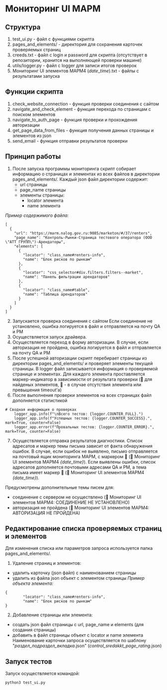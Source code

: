 # Мониторинг UI МАРМ

## Структура

1) test_ui.py - файл с функциями скрипта
2) pages_and_elements/ - директория для сохранения карточек проверяемых страниц
3) creeds.txt - файл с login и password для скрипта (отсутствует в репозитории, хранится на выполняющей проверки машине)
4) utils/logger.py - файл с logger для записи итогов проверок
5) Мониторинг UI элементов МАРМ4 (*date*_*time*).txt - файлы с результатами запуска

## Функции скрипта

1) check_website_connection - функция проверки соединения с сайтом
2) navigate_and_check_element - функция перехода по страницам с поиском элементов
3) navigate_to_auth_page - функция проверки и прохождения авторизации
4) get_page_data_from_files - функция получения данных страницы и элементов из json
5) send_email - функция отправки результатов проверки

## Принцип работы
1) После запуска программы мониторинга скрипт собирает информацию о страницах и элементах из всех файлов в директории pages_and_elements/.
Каждый json файл директории содержит:
   - url страницы
   - page_name страницы
   - элементы страницы:
       - locator элемента
       - name элемента
     
*Пример содержимого файла:*
````
[
  {
    "url": "https://marm.nalog.gov.ru:9085/marketon/#/37/renters",
    "page_name": "Контроль-Рынки-Страница тестового оператора (ООО \"АТТ ГРУПП\")-Арендаторы",
    "elements": [
      {
        "locator": "class_name#renters-info",
        "name": "Блок рисков по рынкам"
      },
      {
        "locator": "css_selector#div.filters.filters--market",
        "name": "Панель фильтрации арендаторов"
      },
      {
        "locator": "class_name#table",
        "name": "Таблица арендаторов"
      }
    ]
  }
]
````
2) Запускается проверка соединения с сайтом
Если соединение не установлено, ошибка логируется в файл и отправляется на почту QA и PM
3) Осуществляется запуск драйвера.
4) Осуществляется переход в форму авторизации.
В случае, если авторизация не пройдена, ошибка логируется в файл и отправляется на почту QA и PM
5) После успешной авторизации скрипт перебирает страницы из директории pages_and_elements/ и проверяет элементы текущей страницы.
В logger файл записывается информация о проверяемой странице и элементах.
Для каждого элемента проставляется маркер-индикатор в зависимости от результата проверки (🔵 для найденых элементов, 🔴 - в случае отсутствия элемента или превышения timeout'а)
6) После выполнения проверки элементов на всех страницах файл дополняется статистикой
````
# Сводная информация о проверках
    logger_app.info(f"\nВсего тестов: {logger.COUNTER_FULL}.")
    logger_app.info(f"Успешных тестов: {logger.COUNTER_SUCCESS}.", mark=True, counter=False)
    logger_app.error(f"Провальных тестов: {logger.COUNTER_ERROR}.", mark=True, counter=False)
````
7) Осуществляется отправка результатов диагностики.
Список адресатов и маркер темы письма зависит от факта обнаружения ошибок.
В случае, если ошибок не выявлено, письмо отправляется на почтовый ящик мониторинга МАРМ, с маркером 🔵 (🔵 Мониторинг UI элементов МАРМ4 *{date_time}*).
Если выявлены ошибки, список адресатов дополняется почтовыми адресами QA и PM, а тема письма имеет маркер 🔴 (🔴 Мониторинг UI элементов МАРМ4 *{date_time}*).

Предусмотрены дополнительные темы писем для:
   - соединение с сервером не осуществлено (🔴 Мониторинг UI элементов МАРМ4: СОЕДИНЕНИЕ НЕ УСТАНОВЛЕНО)
   - авторизация не пройдена (🔴 Мониторинг UI элементов МАРМ4: АВТОРИЗАЦИЯ НЕ ПРОЙДЕНА)

## Редактирование списка проверяемых страниц и элементов
Для изменения списка или параметров запроса используется папка pages_and_elements/.
1) Удаление страниц и элементов:
- удалить карточку (json файл) с наименованием страницы
- удалить из файла json объект с элементом страницы
*Пример объекта элемента:*
````
{
        "locator": "class_name#renters-info",
        "name": "Блок рисков по рынкам"
}
````
2) Добавление страницы или элемента:
- создать json файл страницы с url, page_name и elements (для создания страницы)
- добавить в файл страницы объект с locator и name элемента
Наименование карточки запроса осуществляется по шаблону "*раздел_подраздел_вкладка*.json" (*control_sredakkt_page_rating*.json)

## Запуск тестов
Запуск осуществляется командой:
````
python3 test_ui.py
````